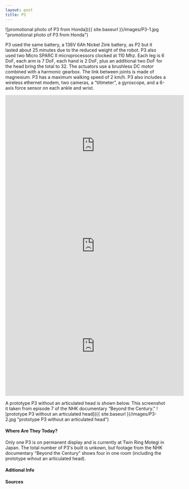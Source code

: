 ```yaml
---
layout: post
title: P3
---
```

![promotional photo of P3 from Honda]({{ site.baseurl }}/images/P3-1.jpg "promotional photo of P3 from Honda")

P3 used the same battery, a 138V 6Ah Nickel Zink battery, as P2 but it lasted about 25 minutes due to the reduced weight of the robot. P3 also used two Micro SPARC II microprocessors clocked at 110 Mhz. Each leg is 6 DoF, each arm is 7 DoF, each hand is 2 DoF, plus an additional two DoF for the head bring the total to 32. The actuators use a brushless DC motor combined with a harmonic gearbox. The link between joints is made of magnesium. P3 has a maximum walking speed of 2 km/h. P3 also includes a wireless ethernet modem, two cameras, a “tiltmeter”, a gyroscope, and a 6-axis force sensor on each ankle and wrist.

<iframe width="560" height="315" src="https://www.youtube.com/embed/hS82TL73V3E" title="YouTube video player" frameborder="0" allow="accelerometer; autoplay; clipboard-write; encrypted-media; gyroscope; picture-in-picture" allowfullscreen></iframe>

<iframe width="560" height="315" src="https://www.youtube.com/embed/t5tB84qRdZA" title="YouTube video player" frameborder="0" allow="accelerometer; autoplay; clipboard-write; encrypted-media; gyroscope; picture-in-picture" allowfullscreen></iframe>

<iframe width="560" height="315" src="https://www.youtube.com/embed/ZsgR59CHEsg" title="YouTube video player" frameborder="0" allow="accelerometer; autoplay; clipboard-write; encrypted-media; gyroscope; picture-in-picture" allowfullscreen></iframe>

A prototype P3 without an articulated head is shown below. This screenshot it taken from episode 7 of the NHK documentary “Beyond the Century.”
![prototype P3 without an articulated head]({{ site.baseurl }}/images/P3-2.jpg "prototype P3 without an articulated head")


#### Where Are They Today?
Only one P3 is on permanent display and is currently at Twin Ring Motegi in Japan. The total number of P3's built is unkown, but footage from the NHK documentary “Beyond the Century” shows four in one room (including the prototype wihout an articulated head).


#### Aditional Info
#### Sources
